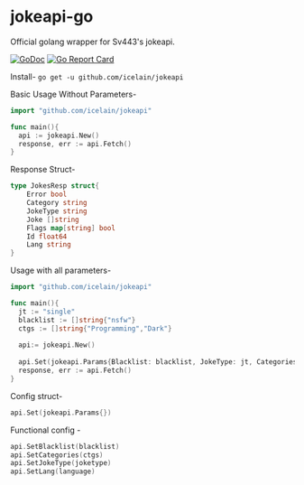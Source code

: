 # jokeapi-go
Official golang wrapper for Sv443's jokeapi.

 [![GoDoc](https://godoc.org/github.com/icelain?status.png)](https://godoc.org/github.com/icelain/jokeapi)
 [![Go Report Card](https://goreportcard.com/badge/github.com/icelain/jokeapi)](https://goreportcard.com/report/github.com/icelain/jokeapi)

Install-
```go get -u github.com/icelain/jokeapi```

Basic Usage Without Parameters-
```go
import "github.com/icelain/jokeapi"

func main(){
  api := jokeapi.New()
  response, err := api.Fetch()
}
```
Response Struct-
```go
type JokesResp struct{
	Error bool
	Category string
	JokeType string
	Joke []string
	Flags map[string] bool
	Id float64
	Lang string
}
```

Usage with all parameters-
```go
import "github.com/icelain/jokeapi"

func main(){
  jt := "single"
  blacklist := []string{"nsfw"}
  ctgs := []string{"Programming","Dark"}
  
  api:= jokeapi.New()
  
  api.Set(jokeapi.Params{Blacklist: blacklist, JokeType: jt, Categories: ctgs})
  response, err := api.Fetch()
}

```
Config struct-
```go
api.Set(jokeapi.Params{})
```
Functional config -
```go
api.SetBlacklist(blacklist)
api.SetCategories(ctgs)
api.SetJokeType(joketype)
api.SetLang(language)
```
